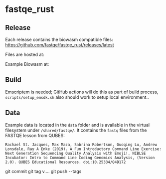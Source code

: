 # fastqe_rust

## Release

Each release contains the biowasm compatible files: https://github.com/fastqe/fastqe_rust/releases/latest

Files are hosted at:

Example Biowasm at:

## Build

Emscriptem is needed; GitHub actions will do this as part of build process, `scripts/setup_emsdk.sh` also should work to setup local environment.. 


## Data

Example data is located in the `data` folder and is available in the virtual filesystem under `/shared/fastqe/`. It contains the `fastq` files from the FASTQE lesson from QUBES:

```
Rachael St. Jacques, Max Maza, Sabrina Robertson, Guoqing Lu, Andrew Lonsdale, Ray A Enke (2019). A Fun Introductory Command Line Exercise: Next Generation Sequencing Quality Analysis with Emoji!. NIBLSE Incubator: Intro to Command Line Coding Genomics Analysis, (Version 2.0). QUBES Educational Resources. doi:10.25334/Q4D172
```
git commit
git tag v....
git push  --tags

